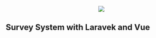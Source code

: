 <p align="center"><img src="https://laravel.com/assets/img/components/logo-laravel.svg"></p>

## Survey System with Laravek and Vue
